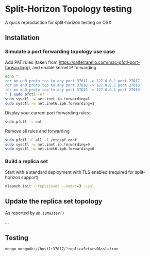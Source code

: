 # Split-Horizon Topology testing

A quick reproduction for split-horizon testing on OSX

## Installation

### Simulate a port forwarding topology use case

Add PAT rules (taken from <https://salferrarello.com/mac-pfctl-port-forwarding/>), and enable kernel IP forwarding

```bash
echo "
rdr on en0 proto tcp to any port 37017 -> 127.0.0.1 port 27017
rdr on en0 proto tcp to any port 37018 -> 127.0.0.1 port 27018
rdr on en0 proto tcp to any port 37019 -> 127.0.0.1 port 27019
" | sudo pfctl -ef -
sudo sysctl -w net.inet.ip.forwarding=1
sudo sysctl -w net.inet6.ip6.forwarding=1
```

Display your current port forwarding rules:

```bash
sudo pfctl -s nat
```

Remove all rules and forwarding

```bash
sudo pfctl -F all -f /etc/pf.conf
sudo sysctl -w net.inet.ip.forwarding=0
sudo sysctl -w net.inet6.ip6.forwarding=0
```

### Build a replica set

Start with a standard deployment with TLS enabled (required for split-horizon support)

```bash
mlaunch init --replicaset --nodes=3 --ssl
```

## Update the replica set topology

As reported by _`db.isMaster()`_

...

## Testing

```bash
mongo mongodb://host1:37017/?replicaSet=rs0&ssl=true
```
